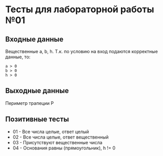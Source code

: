 # Тесты для лабораторной работы №01

## Входные данные
Вещественные a, b, h.
Т.к. по условию на вход подаются корректные данные, то:
```
a > 0
b > 0
h > 0
```

## Выходные данные
Периметр трапеции P

## Позитивные тесты
- 01 - Все числа целые, ответ целый
- 02 - Все числа целые, ответ вещественный
- 03 - Присутствуют вещественные числа
- 04 - Основания равны (прямоугольник), h != 0
